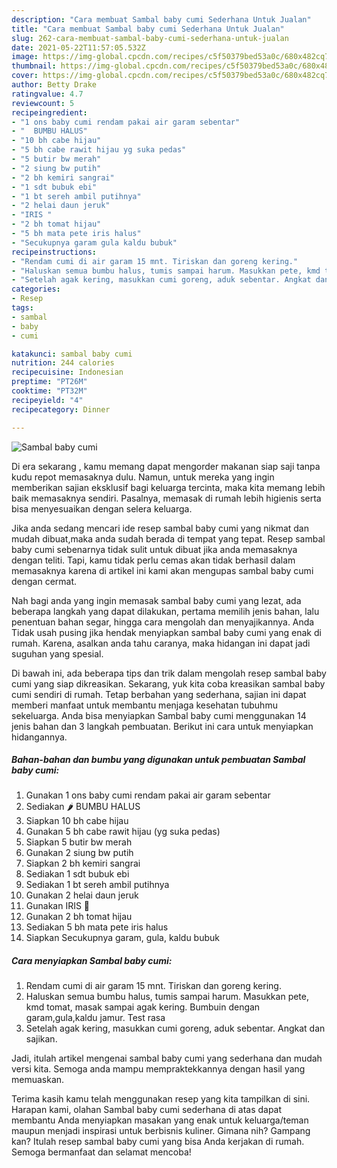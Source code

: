 ```yaml
---
description: "Cara membuat Sambal baby cumi Sederhana Untuk Jualan"
title: "Cara membuat Sambal baby cumi Sederhana Untuk Jualan"
slug: 262-cara-membuat-sambal-baby-cumi-sederhana-untuk-jualan
date: 2021-05-22T11:57:05.532Z
image: https://img-global.cpcdn.com/recipes/c5f50379bed53a0c/680x482cq70/sambal-baby-cumi-foto-resep-utama.jpg
thumbnail: https://img-global.cpcdn.com/recipes/c5f50379bed53a0c/680x482cq70/sambal-baby-cumi-foto-resep-utama.jpg
cover: https://img-global.cpcdn.com/recipes/c5f50379bed53a0c/680x482cq70/sambal-baby-cumi-foto-resep-utama.jpg
author: Betty Drake
ratingvalue: 4.7
reviewcount: 5
recipeingredient:
- "1 ons baby cumi rendam pakai air garam sebentar"
- "  BUMBU HALUS"
- "10 bh cabe hijau"
- "5 bh cabe rawit hijau yg suka pedas"
- "5 butir bw merah"
- "2 siung bw putih"
- "2 bh kemiri sangrai"
- "1 sdt bubuk ebi"
- "1 bt sereh ambil putihnya"
- "2 helai daun jeruk"
- "IRIS "
- "2 bh tomat hijau"
- "5 bh mata pete iris halus"
- "Secukupnya garam gula kaldu bubuk"
recipeinstructions:
- "Rendam cumi di air garam 15 mnt. Tiriskan dan goreng kering."
- "Haluskan semua bumbu halus, tumis sampai harum. Masukkan pete, kmd tomat, masak sampai agak kering. Bumbuin dengan garam,gula,kaldu jamur. Test rasa"
- "Setelah agak kering, masukkan cumi goreng, aduk sebentar. Angkat dan sajikan."
categories:
- Resep
tags:
- sambal
- baby
- cumi

katakunci: sambal baby cumi 
nutrition: 244 calories
recipecuisine: Indonesian
preptime: "PT26M"
cooktime: "PT32M"
recipeyield: "4"
recipecategory: Dinner

---
```



![Sambal baby cumi](https://img-global.cpcdn.com/recipes/c5f50379bed53a0c/680x482cq70/sambal-baby-cumi-foto-resep-utama.jpg)

Di era  sekarang , kamu memang dapat mengorder makanan siap saji tanpa kudu repot memasaknya dulu. Namun, untuk mereka yang ingin memberikan sajian eksklusif bagi keluarga tercinta, maka kita memang lebih baik memasaknya sendiri. Pasalnya, memasak di rumah lebih higienis serta bisa menyesuaikan dengan selera keluarga.

Jika anda sedang mencari ide resep sambal baby cumi yang nikmat dan mudah dibuat,maka anda sudah berada di tempat yang tepat. Resep sambal baby cumi  sebenarnya tidak sulit untuk dibuat jika anda memasaknya dengan teliti. Tapi, kamu tidak perlu cemas akan tidak berhasil dalam memasaknya 
karena di artikel ini kami akan mengupas sambal baby cumi dengan cermat.  



Nah bagi anda yang ingin memasak sambal baby cumi yang lezat, ada beberapa langkah yang dapat dilakukan, pertama memilih jenis bahan, lalu penentuan bahan segar, hingga cara mengolah dan menyajikannya. Anda Tidak usah pusing jika hendak menyiapkan sambal baby cumi yang enak di rumah. Karena, asalkan anda  tahu caranya, maka hidangan ini dapat jadi suguhan yang spesial.

Di bawah ini, ada beberapa tips dan trik dalam mengolah resep sambal baby cumi yang siap dikreasikan. Sekarang, yuk kita coba kreasikan sambal baby cumi sendiri di rumah. Tetap berbahan yang sederhana, sajian ini dapat memberi manfaat untuk membantu menjaga kesehatan tubuhmu sekeluarga. Anda bisa menyiapkan Sambal baby cumi menggunakan 14 jenis bahan dan 3 langkah pembuatan. Berikut ini cara untuk menyiapkan hidangannya.

<!--inarticleads1-->

##### Bahan-bahan dan bumbu yang digunakan untuk pembuatan Sambal baby cumi:

1. Gunakan 1 ons baby cumi rendam pakai air garam sebentar
1. Sediakan  🌶 BUMBU HALUS
1. Siapkan 10 bh cabe hijau
1. Gunakan 5 bh cabe rawit hijau (yg suka pedas)
1. Siapkan 5 butir bw merah
1. Gunakan 2 siung bw putih
1. Siapkan 2 bh kemiri sangrai
1. Sediakan 1 sdt bubuk ebi
1. Sediakan 1 bt sereh ambil putihnya
1. Gunakan 2 helai daun jeruk
1. Gunakan IRIS 🍅
1. Gunakan 2 bh tomat hijau
1. Sediakan 5 bh mata pete iris halus
1. Siapkan Secukupnya garam, gula, kaldu bubuk




<!--inarticleads2-->

##### Cara menyiapkan Sambal baby cumi:

1. Rendam cumi di air garam 15 mnt. Tiriskan dan goreng kering.
1. Haluskan semua bumbu halus, tumis sampai harum. Masukkan pete, kmd tomat, masak sampai agak kering. Bumbuin dengan garam,gula,kaldu jamur. Test rasa
1. Setelah agak kering, masukkan cumi goreng, aduk sebentar. Angkat dan sajikan.




Jadi, itulah artikel mengenai  sambal baby cumi  yang sederhana dan mudah versi kita. Semoga anda mampu mempraktekkannya dengan hasil yang memuaskan. 

Terima kasih kamu telah menggunakan resep yang kita tampilkan di sini. Harapan kami, olahan  Sambal baby cumi sederhana di atas dapat membantu Anda menyiapkan masakan yang enak untuk keluarga/teman maupun menjadi inspirasi untuk berbisnis kuliner. Gimana nih? Gampang kan? Itulah resep sambal baby cumi yang bisa Anda kerjakan di rumah. Semoga bermanfaat dan selamat mencoba!


